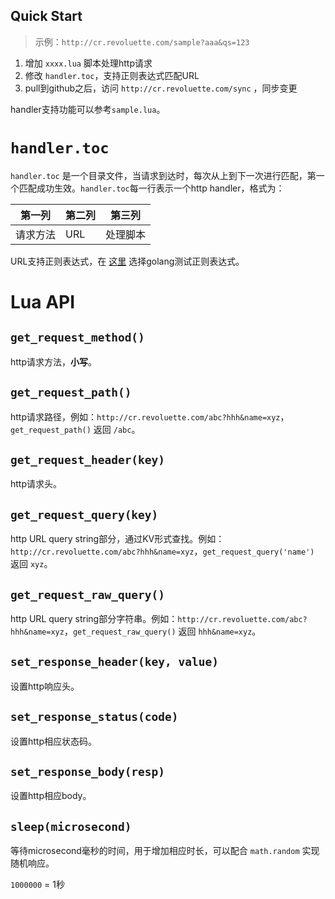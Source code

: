 Quick Start
----

> 示例：`http://cr.revoluette.com/sample?aaa&qs=123`

1. 增加 `xxxx.lua` 脚本处理http请求
2. 修改 `handler.toc`，支持正则表达式匹配URL
3. pull到github之后，访问 `http://cr.revoluette.com/sync` ，同步变更

handler支持功能可以参考`sample.lua`。 

# `handler.toc`

`handler.toc` 是一个目录文件，当请求到达时，每次从上到下一次进行匹配，第一个匹配成功生效。`handler.toc`每一行表示一个http handler，格式为：

| 第一列  | 第二列 | 第三列  |
|------|-----|------|
| 请求方法 | URL | 处理脚本 |

URL支持正则表达式，在 [这里](https://regex101.com/) 选择golang测试正则表达式。

# Lua API

## `get_request_method()`

http请求方法，**小写**。

## `get_request_path()`

http请求路径，例如：`http://cr.revoluette.com/abc?hhh&name=xyz`，`get_request_path()` 返回 `/abc`。

## `get_request_header(key)`

http请求头。

## `get_request_query(key)`

http URL query string部分，通过KV形式查找。例如：`http://cr.revoluette.com/abc?hhh&name=xyz`，`get_request_query('name')` 返回 `xyz`。

## `get_request_raw_query()`

http URL query string部分字符串。例如：`http://cr.revoluette.com/abc?hhh&name=xyz`，`get_request_raw_query()` 返回 `hhh&name=xyz`。

## `set_response_header(key, value)`

设置http响应头。

## `set_response_status(code)`

设置http相应状态码。

## `set_response_body(resp)`

设置http相应body。

## `sleep(microsecond)`

等待microsecond毫秒的时间，用于增加相应时长，可以配合 `math.random` 实现随机响应。

`1000000` = 1秒
